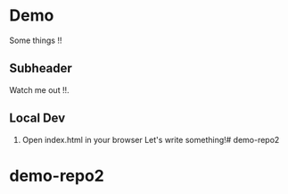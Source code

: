 # Demo

Some things !!

## Subheader

Watch me out !!.

## Local Dev

1. Open index.html in your browser
Let's write something!# demo-repo2
# demo-repo2
